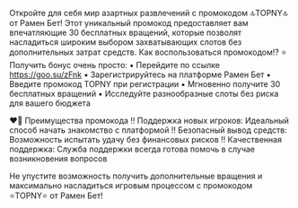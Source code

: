 Откройте для себя мир азартных развлечений с промокодом 🔝TOPNY🔝 от Рамен Бет! Этот уникальный промокод предоставляет вам впечатляющие 30 бесплатных вращений, которые позволят насладиться широким выбором захватывающих слотов без дополнительных затрат средств.
Как воспользоваться промокодом⁉️
⭐ Получить бонус очень просто:
▪︎ Перейдите по ссылке https://goo.su/zFnk 
▪︎ Зарегистрируйтесь на платформе Рамен Бет
▪︎ Введите промокод TOPNY при регистрации
▪︎ Мгновенно получите 30 бесплатных вращений
▪︎ Исследуйте разнообразные слоты без риска для вашего бюджета

❤️‍🔥 Преимущества промокода
‼️ Поддержка новых игроков: Идеальный способ начать знакомство с платформой
‼️ Безопасный вывод средств: Возможность испытать удачу без финансовых рисков
‼️ Качественная поддержка: Служба поддержки всегда готова помочь в случае возникновения вопросов

Не упустите возможность получить дополнительные вращения и максимально насладиться игровым процессом с промокодом ⭐TOPNY⭐ от Рамен Бет!
